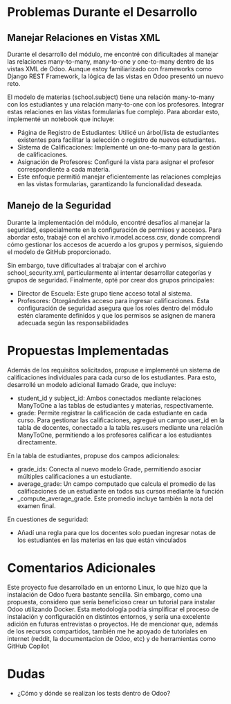 # Problemas Durante el Desarrollo
## Manejar Relaciones en Vistas XML
Durante el desarrollo del módulo, me encontré con dificultades al manejar las relaciones many-to-many, many-to-one y one-to-many dentro de las vistas XML de Odoo. Aunque estoy familiarizado con frameworks como Django REST Framework, la lógica de las vistas en Odoo presentó un nuevo reto.

El modelo de materias (school.subject) tiene una relación many-to-many con los estudiantes y una relación many-to-one con los profesores. Integrar estas relaciones en las vistas formularias fue complejo. Para abordar esto, implementé un notebook que incluye:
- Página de Registro de Estudiantes: Utilicé un árbol/lista de estudiantes existentes para facilitar la selección o registro de nuevos estudiantes.
- Sistema de Calificaciones: Implementé un one-to-many para la gestión de calificaciones.
- Asignación de Profesores: Configuré la vista para asignar el profesor correspondiente a cada materia.
- Este enfoque permitió manejar eficientemente las relaciones complejas en las vistas formularias, garantizando la funcionalidad deseada.

## Manejo de la Seguridad
Durante la implementación del módulo, encontré desafíos al manejar la seguridad, especialmente en la configuración de permisos y accesos. Para abordar esto, trabajé con el archivo ir.model.access.csv, donde comprendí cómo gestionar los accesos de acuerdo a los grupos y permisos, siguiendo el modelo de GitHub proporcionado.

Sin embargo, tuve dificultades al trabajar con el archivo school_security.xml, particularmente al intentar desarrollar categorías y grupos de seguridad. Finalmente, opté por crear dos grupos principales:
- Director de Escuela: Este grupo tiene acceso total al sistema.
- Profesores: Otorgándoles acceso para ingresar calificaciones.
Esta configuración de seguridad asegura que los roles dentro del módulo estén claramente definidos y que los permisos se asignen de manera adecuada según las responsabilidades

# Propuestas Implementadas
Además de los requisitos solicitados, propuse e implementé un sistema de calificaciones individuales para cada curso de los estudiantes. Para esto, desarrollé un modelo adicional llamado Grade, que incluye:
- student_id y subject_id: Ambos conectados mediante relaciones ManyToOne a las tablas de estudiantes y materias, respectivamente.
- grade: Permite registrar la calificación de cada estudiante en cada curso.
Para gestionar las calificaciones, agregué un campo user_id en la tabla de docentes, conectado a la tabla res.users mediante una relación ManyToOne, permitiendo a los profesores calificar a los estudiantes directamente.

En la tabla de estudiantes, propuse dos campos adicionales:
- grade_ids: Conecta al nuevo modelo Grade, permitiendo asociar múltiples calificaciones a un estudiante.
- average_grade: Un campo computado que calcula el promedio de las calificaciones de un estudiante en todos sus cursos mediante la función
- _compute_average_grade. Este promedio incluye también la nota del examen final.

En cuestiones de seguridad:
- Añadí una regla para que los docentes solo puedan ingresar notas de los estudiantes en las materias en las que están vinculados

# Comentarios Adicionales
Este proyecto fue desarrollado en un entorno Linux, lo que hizo que la instalación de Odoo fuera bastante sencilla. Sin embargo, como una propuesta, considero que sería beneficioso crear un tutorial para instalar Odoo utilizando Docker. Esta metodología podría simplificar el proceso de instalación y configuración en distintos entornos, y sería una excelente adición en futuras entrevistas o proyectos.
He de mencionar que, además de los recursos compartidos, también me he apoyado de tutoriales en internet (reddit, la documentacion de Odoo, etc) y de herramientas como GitHub Copilot

# Dudas
- ¿Cómo y dónde se realizan los tests dentro de Odoo?
